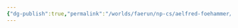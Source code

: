 ```yaml
---
{"dg-publish":true,"permalink":"/worlds/faerun/np-cs/aelfred-foehammer/","tags":["Faerun"]}
---
```


